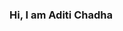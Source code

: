 ### Hi, I am Aditi Chadha

<!--
**aditichadha/aditichadha** is a ✨ _special_ ✨ repository because its `README.md` (this file) appears on your GitHub profile.

This is my profile Here are some ideas to get you started:

- 🔭 I’m currently working on ...
- 🌱 I’m currently learning ...
- 👯 I’m looking to collaborate on ...
- 🤔 I’m looking for help with ...
- 💬 Ask me about ...
- 📫 How to reach me: ...
- 😄 Pronouns: ...
- ⚡ Fun fact: ...
-->
